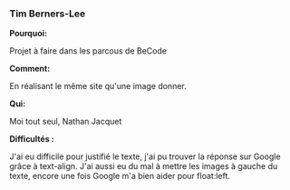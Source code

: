 ### Tim Berners-Lee

**Pourquoi:**

Projet à faire dans les parcous de BeCode

**Comment:**

En réalisant le même site qu'une image donner.

**Qui:**

Moi tout seul, Nathan Jacquet

**Difficultés :**

J'ai eu difficile pour justifié le texte, j'ai pu trouver la réponse sur Google grâce à text-align. 
J'ai aussi eu du mal à mettre les images à gauche du texte, encore une fois Google m'a bien aider pour float:left.
